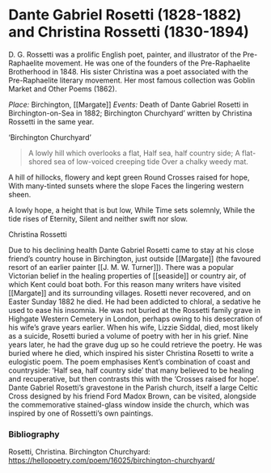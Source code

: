 # Dante Gabriel Rosetti (1828-1882) and Christina Rossetti (1830-1894)

D. G. Rossetti was a prolific English poet, painter, and illustrator of the Pre-Raphaelite movement. He was one of the founders of the Pre-Raphaelite Brotherhood in 1848. His sister Christina was a poet associated with the Pre-Raphaelite literary movement. Her most famous collection was Goblin Market and Other Poems (1862).

*Place:* Birchington, [[Margate]]
*Events:* Death of Dante Gabriel Rosetti in Birchington-on-Sea in 1882; Birchington Churchyard’ written by Christina Rossetti in the same year.

‘Birchington Churchyard’

>A lowly hill which overlooks a flat,
Half sea, half country side;
A flat-shored sea of low-voiced creeping tide
Over a chalky weedy mat.

A hill of hillocks, flowery and kept green
Round Crosses raised for hope,
With many-tinted sunsets where the slope
Faces the lingering western sheen.

A lowly hope, a height that is but low,
While Time sets solemnly,
While the tide rises of Eternity,
Silent and neither swift nor slow.

Christina Rossetti



Due to his declining health Dante Gabriel Rosetti came to stay at his close friend’s country house in Birchington, just outside [[Margate]] (the favoured resort of an earlier painter [[J. M. W. Turner]]). There was a popular Victorian belief in the healing properties of [[seaside]] or country air, of which Kent could boat both. For this reason many writers have visited [[Margate]] and its surrounding villages. Rosetti never recovered, and on Easter Sunday 1882 he died. He had been addicted to chloral, a sedative he used to ease his insomnia. He was not buried at the Rossetti family grave in Highgate Western Cemetery in London, perhaps owing to his desecration of his wife’s grave years earlier. When his wife, Lizzie Siddal, died, most likely as a suicide, Rosetti buried a volume of poetry with her in his grief. Nine years later, he had the grave dug up so he could retrieve the poetry. He was buried where he died, which inspired his sister Christina Rosetti to write a eulogistic poem. The poem emphasises Kent’s combination of coast and countryside: ‘Half sea, half country side’ that many believed to be healing and recuperative, but then contrasts this with the ‘Crosses raised for hope’.  Dante Gabriel Rosetti’s gravestone in the Parish church, itself a large Celtic Cross designed by his friend Ford Madox Brown, can be visited, alongside the commemorative stained-glass window inside the church, which was inspired by one of Rossetti’s own paintings.


### Bibliography
Rosetti, Christina. Birchington Churchyard: https://hellopoetry.com/poem/16025/birchington-churchyard/
